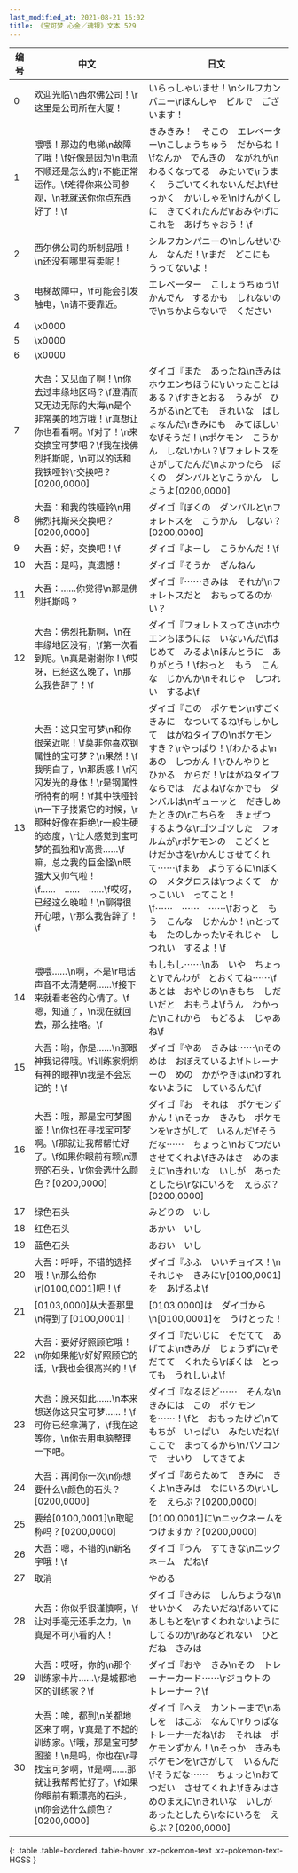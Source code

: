 ```yaml
---
last_modified_at: 2021-08-21 16:02
title: 《宝可梦 心金／魂银》文本 529
---
```

| 编号 | 中文 | 日文 |
| ---- | ---- | ---- |
| 0 | 欢迎光临\n西尔佛公司！\r这里是公司所在大厦！ | いらっしゃいませ！\nシルフカンパニー\rほんしゃ　ビルで　ございます！ |
| 1 | 喂喂！那边的电梯\n故障了哦！\f好像是因为\n电流不顺还是怎么的\r不能正常运作。\f难得你来公司参观，\n我就送你你点东西好了！\f | きみきみ！　そこの　エレベーター\nこしょうちゅう　だからね！\fなんか　でんきの　ながれが\nわるくなってる　みたいで\rうまく　うごいてくれないんだよ\fせっかく　かいしゃを\nけんがくしに　きてくれたんだ\rおみやげに　これを　あげちゃおう！\f |
| 2 | 西尔佛公司的新制品哦！\n还没有哪里有卖呢！ | シルフカンパニーの\nしんせいひん　なんだ！\rまだ　どこにも　うってないよ！ |
| 3 | 电梯故障中，\f可能会引发触电，\n请不要靠近。 | エレベーター　こしょうちゅう\fかんでん　するかも　しれないので\nちかよらないで　ください |
| 4 | \x0000 |  |
| 5 | \x0000 |  |
| 6 | \x0000 |  |
| 7 | 大吾：又见面了啊！\n你去过丰缘地区吗？\f澄清而又无边无际的大海\n是个非常美的地方哦！\r真想让你也看看啊。\f对了！\n来交换宝可梦吧？\f我在找佛烈托斯呢，\n可以的话和我铁哑铃\r交换吧？[0200,0000] | ダイゴ『また　あったね\nきみは　ホウエンちほうに\rいったことは　ある？\fすきとおる　うみが　ひろがる\nとても　きれいな　ばしょなんだ\rきみにも　みてほしいな\fそうだ！\nポケモン　こうかん　しないかい？\fフォレトスを　さがしてたんだ\nよかったら　ぼくの　ダンバルと\rこうかん　しようよ[0200,0000] |
| 8 | 大吾：和我的铁哑铃\n用佛烈托斯来交换吧？[0200,0000] | ダイゴ『ぼくの　ダンバルと\nフォレトスを　こうかん　しない？[0200,0000] |
| 9 | 大吾：好，交换吧！\f | ダイゴ『よーし　こうかんだ！\f |
| 10 | 大吾：是吗，真遗憾！ | ダイゴ『そうか　ざんねん |
| 11 | 大吾：……你觉得\n那是佛烈托斯吗？ | ダイゴ『⋯⋯きみは　それが\nフォレトスだと　おもってるのかい？ |
| 12 | 大吾：佛烈托斯啊，\n在丰缘地区没有，\f第一次看到呢。\n真是谢谢你！\f哎呀，已经这么晚了，\n那么我告辞了！\f | ダイゴ『フォレトスってさ\nホウエンちほうには　いないんだ\fはじめて　みるよ\nほんとうに　ありがとう！\fおっと　もう　こんな　じかんか\nそれじゃ　しつれい　するよ\f |
| 13 | 大吾：这只宝可梦\n和你很亲近呢！\f莫非你喜欢钢属性的宝可梦？\n果然！\f我明白了，\n那质感！\r闪闪发光的身体！\r是钢属性所特有的啊！\f其中铁哑铃\n一下子搂紧它的时候，\r那种好像在拒绝\r一般生硬的态度，\r让人感觉到宝可梦的孤独和\r高贵……\f嘛，总之我的巨金怪\n既强大又帅气啦！\f……　……　……\f哎呀，已经这么晚啦！\n聊得很开心哦，\r那么我告辞了！\f | ダイゴ『この　ポケモン\nすごく　きみに　なついてるね\fもしかして　はがねタイプの\nポケモン　すき？\rやっぱり！\fわかるよ\nあの　しつかん！\rひんやりと　ひかる　からだ！\rはがねタイプ　ならでは　だよね\fなかでも　ダンバルは\nギューッと　だきしめたときの\rこちらを　きょぜつ　するような\rゴツゴツした　フォルムが\rポケモンの　こどくと　けだかさを\rかんじさせてくれて⋯⋯\fまあ　ようするに\nぼくの　メタグロスは\rつよくて　かっこいい　ってこと！\f⋯⋯　⋯⋯　⋯⋯\fおっと　もう　こんな　じかんか！\nとっても　たのしかった\rそれじゃ　しつれい　するよ！\f |
| 14 | 喂喂……\n啊，不是\r电话声音不太清楚啊……\f接下来就看老爸的心情了。\f嗯，知道了，\n现在就回去，那么挂咯。\f | もしもし⋯⋯\nあ　いや　ちょっと\rでんわが　とおくてね⋯⋯\fあとは　おやじの\nきもち　しだいだと　おもうよ\fうん　わかった\nこれから　もどるよ　じゃあね\f |
| 15 | 大吾：哟，你是……\n那眼神我记得哦。\f训练家炯炯有神的眼神\n我是不会忘记的！\f | ダイゴ『やあ　きみは⋯⋯\nそのめは　おぼえているよ\fトレーナーの　めの　かがやきは\nわすれないように　しているんだ\f |
| 16 | 大吾：哦，那是宝可梦图鉴！\n你也在寻找宝可梦啊。\f那就让我帮帮忙好了。\f如果你眼前有颗\n漂亮的石头，\r你会选什么颜色？[0200,0000] | ダイゴ『お　それは　ポケモンずかん！\nそっか　きみも　ポケモンを\rさがして　いるんだ\fそうだな⋯⋯　ちょっと\nおてつだい　させてくれよ\fきみはさ　めのまえに\nきれいな　いしが　あったとしたら\rなにいろを　えらぶ？[0200,0000] |
| 17 | 绿色石头 | みどりの　いし |
| 18 | 红色石头 | あかい　いし |
| 19 | 蓝色石头 | あおい　いし |
| 20 | 大吾：呼呼，不错的选择哦！\n那么给你\r[0100,0001]吧！\f | ダイゴ『ふふ　いいチョイス！\nそれじゃ　きみに\r[0100,0001]を　あげるよ\f |
| 21 | [0103,0000]从大吾那里\n得到了[0100,0001]！ | [0103,0000]は　ダイゴから\n[0100,0001]を　うけとった！ |
| 22 | 大吾：要好好照顾它哦！\n你如果能\r好好照顾它的话，\r我也会很高兴的！\f | ダイゴ『だいじに　そだてて　あげてよ\nきみが　じょうずに\rそだてて　くれたら\rぼくは　とっても　うれしいよ\f |
| 23 | 大吾：原来如此……\n本来想送你这只宝可梦……！\f可你已经拿满了，\f我在这等你，\n你去用电脑整理一下吧。 | ダイゴ『なるほど⋯⋯　そんな\nきみには　この　ポケモンを⋯⋯！\fと　おもったけど\nてもちが　いっぱい　みたいだね\fここで　まってるから\nパソコンで　せいり　してきてよ |
| 24 | 大吾：再问你一次\n你想要什么\r颜色的石头？[0200,0000] | ダイゴ『あらためて　きみに　きくよ\nきみは　なにいろの\rいしを　えらぶ？[0200,0000] |
| 25 | 要给[0100,0001]\n取昵称吗？[0200,0000] | [0100,0001]に\nニックネームを　つけますか？[0200,0000] |
| 26 | 大吾：嗯，不错的\n新名字哦！\f | ダイゴ『うん　すてきな\nニックネーム　だね\f |
| 27 | 取消 | やめる |
| 28 | 大吾：你似乎很谨慎啊，\f让对手毫无还手之力，\n真是不可小看的人！ | ダイゴ『きみは　しんちょうな\nせいかく　みたいだね\fあいてに　あしもとを\nすくわれないように　してるのか\rあなどれない　ひとだね　きみは |
| 29 | 大吾：哎呀，你的\n那个训练家卡片……\r是城都地区的训练家？\f | ダイゴ『おや　きみ\nその　トレーナーカード⋯⋯\rジョウトの　トレーナー？\f |
| 30 | 大吾：唉，都到\n关都地区来了啊，\r真是了不起的训练家。\f哦，那是宝可梦图鉴！\n是吗，你也在\r寻找宝可梦啊，\f是啊……那就让我帮帮忙好了。\f如果你眼前有颗漂亮的石头，\n你会选什么颜色？[0200,0000] | ダイゴ『へえ　カントーまで\nあしを　はこぶ　なんて\rりっぱな　トレーナーだね\fお　それは　ポケモンずかん！\nそっか　きみも　ポケモンを\rさがして　いるんだ\fそうだな⋯⋯　ちょっと\nおてつだい　させてくれよ\fきみはさ　めのまえに\nきれいな　いしが　あったとしたら\rなにいろを　えらぶ？[0200,0000] |
{: .table .table-bordered .table-hover .xz-pokemon-text .xz-pokemon-text-HGSS }